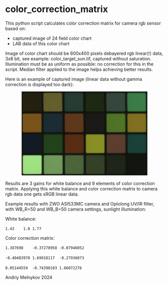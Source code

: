 # color_correction_matrix
This python script calculates color correction matrix for camera rgb sensor based on:
 - captured image of 24 field color chart
 - LAB data of this color chart

Image of color chart should be 600x400 pixels debayered rgb linear(!) data, 3x8 bit, see example: color_target_sun.tif, captured without saturation.
Illumination must be as uniform as possible: no correction for this in the script.
Median filter applied to the image helps achieving better results.

Here is an example of captured image (linear data without gamma correction is displayed too dark):

<p align="center">
<img src="https://github.com/andriymelnykov/color_correction_matrix/blob/main/images/color_target_sun.png" width="400"/>
</p>

Results are 3 gains for white balance and 9 elements of color correction matrix.
Applying this white balance and color correction matrix to camera rgb data one gets sRGB linear data.

Example results with ZWO ASI533MC camera and Optolong UV/IR filter, with WB_R=50 and WB_B=50 camera settings, sunlight illumination:

White balance:

```
1.43	1.0	1.77
```

Color correction matrix:

```
1.387698	-0.37278958	-0.07946052

-0.40483978	1.69918117	-0.27936073

0.05144559	-0.74390103	1.66072276
``` 
 
 
 Andriy Melnykov 2024
